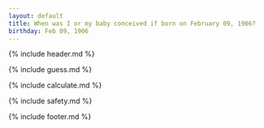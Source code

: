 ```yaml
---
layout: default
title: When was I or my baby conceived if born on February 09, 1906?
birthday: Feb 09, 1906
---
```


{% include header.md %}

{% include guess.md %}

{% include calculate.md %}

{% include safety.md %}

{% include footer.md %}



